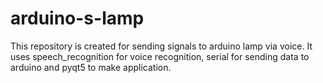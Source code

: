 # arduino-s-lamp
This repository is created for sending signals to arduino lamp via voice. It uses speech_recognition for voice recognition, serial for sending  data to arduino and pyqt5 to make application.
